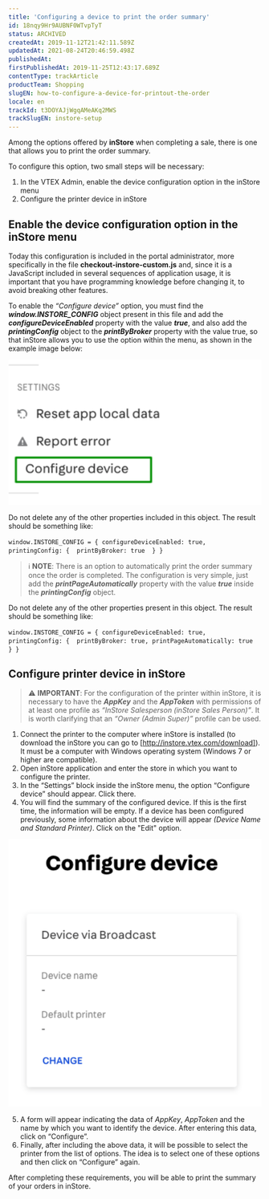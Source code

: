 ```yaml
---
title: 'Configuring a device to print the order summary'
id: 18nqy9Hr9AUBNF0WTvpTyT
status: ARCHIVED
createdAt: 2019-11-12T21:42:11.589Z
updatedAt: 2021-08-24T20:46:59.498Z
publishedAt: 
firstPublishedAt: 2019-11-25T12:43:17.689Z
contentType: trackArticle
productTeam: Shopping
slugEN: how-to-configure-a-device-for-printout-the-order
locale: en
trackId: t3DOYAJjWgqAMeAKq2MWS
trackSlugEN: instore-setup
---
```


Among the options offered by **inStore** when completing a sale, there is one that allows you to print the order summary.

To configure this option, two small steps will be necessary:

  1. In the VTEX Admin, enable the device configuration option in the inStore menu
  2. Configure the printer device in inStore

## Enable the device configuration option in the inStore menu

Today this configuration is included in the portal administrator, more specifically in the file **checkout-instore-custom.js** and, since it is a JavaScript included in several sequences of application usage, it is important that you have programming knowledge before changing it, to avoid breaking other features.

To enable the _“Configure device”_ option, you must find the **_window.INSTORE_CONFIG_** object present in this file and add the **_configureDeviceEnabled_** property with the value **_true_**, and also add the **_printingConfig_** object to the **_printByBroker_** property with the value true, so that inStore allows you to use the option within the menu, as shown in the example image below:

![EN-Configurar dispositivo](https://raw.githubusercontent.com/vtexdocs/help-center-content/refs/heads/main/docs/en/tracks/instore-setup/how-to-configure-a-device-for-printout-the-order_1.png)

Do not delete any of the other properties included in this object. The result should be something like:

``window.INSTORE_CONFIG = {
configureDeviceEnabled: true,
      printingConfig: { 
            printByBroker: true 
      }
}``

>ℹ️ **NOTE**: There is an option to automatically print the order summary once the order is completed. The configuration is very simple, just add the **<i>printPageAutomatically</i>** property with the value **<i>true</i>** inside the **<i>printingConfig</i>** object.
   
Do not delete any of the other properties present in this object. The result should be something like:


``window.INSTORE_CONFIG = {
configureDeviceEnabled: true,
      printingConfig: { 
            printByBroker: true,
printPageAutomatically: true 
      }
}``

## Configure printer device in inStore

>⚠️ **IMPORTANT**: For the configuration of the printer within inStore, it is necessary to have the **<i>AppKey</i>** and the **<i>AppToken</i>** with permissions of at least one profile as <i>“InStore Salesperson (inStore Sales Person)”</i>. It is worth clarifying that an <i>“Owner (Admin Super)”</i> profile can be used.

  1. Connect the printer to the computer where inStore is installed (to download the inStore you can go to [http://instore.vtex.com/download]). It must be a computer with Windows operating system (Windows 7 or higher are compatible).
  2. Open inStore application and enter the store in which you want to configure the printer.
  3. In the “Settings” block inside the inStore menu, the option “Configure device” should appear. Click there.
  4. You will find the summary of the configured device. If this is the first time, the information will be empty. If a device has been configured previously, some information about the device will appear _(Device Name and Standard Printer)_. Click on the "Edit" option.
  
![EN-Device via Broadcast](https://raw.githubusercontent.com/vtexdocs/help-center-content/refs/heads/main/docs/en/tracks/instore-setup/how-to-configure-a-device-for-printout-the-order_2.png)

  5. A form will appear indicating the data of _AppKey_, _AppToken_ and the name by which you want to identify the device. After entering this data, click on “Configure”.
  6. Finally, after including the above data, it will be possible to select the printer from the list of options. The idea is to select one of these options and then click on “Configure” again.

After completing these requirements, you will be able to print the summary of your orders in inStore.

